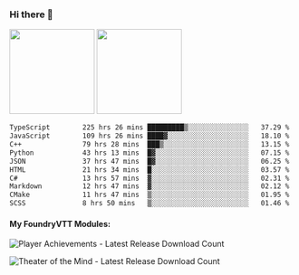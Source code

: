 ### Hi there 👋

<img height="150em" src="https://github-readme-stats.vercel.app/api?username=EddieDover&count_private=true&include_all_commits=true&show_icons=true&theme=dracula&hide_border=false&rank_icon=percentile"/>
<img height="150em" src="https://github-readme-stats.vercel.app/api/top-langs/?username=EddieDover&theme=dracula&hide_border=false&&layout=compact&langs_count=20" />

<!--START_SECTION:waka-->

```txt
TypeScript        225 hrs 26 mins █████████▒░░░░░░░░░░░░░░░   37.29 %
JavaScript        109 hrs 26 mins ████▓░░░░░░░░░░░░░░░░░░░░   18.10 %
C++               79 hrs 28 mins  ███▒░░░░░░░░░░░░░░░░░░░░░   13.15 %
Python            43 hrs 13 mins  █▓░░░░░░░░░░░░░░░░░░░░░░░   07.15 %
JSON              37 hrs 47 mins  █▓░░░░░░░░░░░░░░░░░░░░░░░   06.25 %
HTML              21 hrs 34 mins  █░░░░░░░░░░░░░░░░░░░░░░░░   03.57 %
C#                13 hrs 57 mins  ▓░░░░░░░░░░░░░░░░░░░░░░░░   02.31 %
Markdown          12 hrs 47 mins  ▓░░░░░░░░░░░░░░░░░░░░░░░░   02.12 %
CMake             11 hrs 47 mins  ▒░░░░░░░░░░░░░░░░░░░░░░░░   01.95 %
SCSS              8 hrs 50 mins   ▒░░░░░░░░░░░░░░░░░░░░░░░░   01.46 %
```

<!--END_SECTION:waka-->

#### My FoundryVTT Modules:

  ![Player Achievements - Latest Release Download Count](https://img.shields.io/badge/dynamic/json?label=Player%20Achievements%20-%20Downloads@latest&query=assets%5B1%5D.download_count&url=https%3A%2F%2Fapi.github.com%2Frepos%2FEddieDover%2Ffvtt-player-achievements%2Freleases%2Flatest)

  ![Theater of the Mind - Latest Release Download Count](https://img.shields.io/badge/dynamic/json?label=Theater%20Of%20The%20Mind%20-%20Downloads@latest&query=assets%5B1%5D.download_count&url=https%3A%2F%2Fapi.github.com%2Frepos%2FEddieDover%2Ftheater-of-the-mind%2Freleases%2Flatest)

<a rel="me" href="https://techhub.social/@EddieDover"></a>
